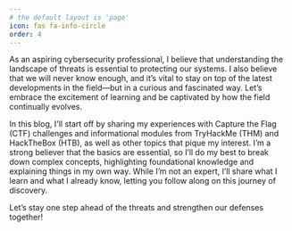 ```yaml
---
# the default layout is 'page'
icon: fas fa-info-circle
order: 4
---
```


As an aspiring cybersecurity professional, I believe that understanding the landscape of threats is essential to protecting our systems. I also believe that we will never know enough, and it’s vital to stay on top of the latest developments in the field—but in a curious and fascinated way. Let’s embrace the excitement of learning and be captivated by how the field continually evolves.

In this blog, I'll start off by sharing my experiences with Capture the Flag (CTF) challenges and informational modules from TryHackMe (THM) and HackTheBox (HTB), as well as other topics that pique my interest. I’m a strong believer that the basics are essential, so I’ll do my best to break down complex concepts, highlighting foundational knowledge and explaining things in my own way. While I’m not an expert, I’ll share what I learn and what I already know, letting you follow along on this journey of discovery.

Let’s stay one step ahead of the threats and strengthen our defenses together!

